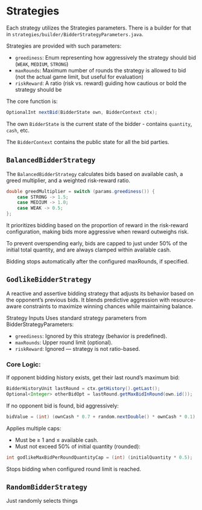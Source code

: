 # Strategies
Each strategy utilizes the Strategies parameters. There is a builder for that in `strategies/builder/BidderStrategyParameters.java`.

Strategies are provided with such parameters:
- `greediness`: Enum representing how aggressively the strategy should bid (`WEAK`, `MEDIUM`, `STRONG`)
- `maxRounds`: Maximum number of rounds the strategy is allowed to bid (not the actual game limit, but useful for evaluation)
- `riskReward`: A ratio (risk vs. reward) guiding how cautious or bold the strategy should be

The core function is:
```java
OptionalInt nextBid(BidderState own, BidderContext ctx);
```
The own `BidderState` is the current state of the bidder - contains `quantity`, `cash`, etc.

The `BidderContext` contains the public state for all the bid parties.

## `BalancedBidderStrategy`
The `BalancedBidderStrategy` calculates bids based on available cash, a greed multiplier, and a weighted risk-reward ratio. 
```java
double greedMultiplier = switch (params.greediness()) {
    case STRONG -> 1.5;
    case MEDIUM -> 1.0;
    case WEAK -> 0.5;
};
```
It prioritizes bidding based on the proportion of reward in the risk-reward configuration, making bids more aggressive when reward outweighs risk.

To prevent overspending early, bids are capped to just under 50% of the initial total quantity, and are always clamped within available cash.

Bidding stops automatically after the configured maxRounds, if specified.

## `GodlikeBidderStrategy`
A reactive and assertive bidding strategy that adjusts its behavior based on the opponent’s previous bids. It blends predictive aggression with resource-aware constraints to maximize winning chances while maintaining balance.

Strategy Inputs
Uses standard strategy parameters from BidderStrategyParameters:
- `greediness`: Ignored by this strategy (behavior is predefined).
- `maxRounds`: Upper round limit (optional).
- `riskReward`: Ignored — strategy is not ratio-based.
 
### Core Logic:
If opponent bidding history exists, get their last round’s maximum bid:
```java
BidderHistoryUnit lastRound = ctx.getHistory().getLast();
Optional<Integer> otherBidOpt = lastRound.getMaxBidInRound(own.id());
```

If no opponent bid is found, bid aggressively:
```java
bidValue = (int) (ownCash * 0.7 + random.nextDouble() * ownCash * 0.1);
```
Applies multiple caps:
- Must be ≥ 1 and ≤ available cash.
- Must not exceed 50% of initial quantity (rounded):
```java
int godlikeMaxBidPerRoundQuantityCap = (int) (initialQuantity * 0.5);
```
Stops bidding when configured round limit is reached.

## `RandomBidderStrategy`
Just randomly selects things
